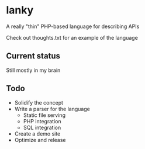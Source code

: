 # lanky
A really "thin" PHP-based language for describing APIs

Check out thoughts.txt for an example of the language

## Current status
Still mostly in my brain

## Todo
  * Solidify the concept
  * Write a parser for the language
    * Static file serving 
    * PHP integration
    * SQL integration
  * Create a demo site
  * Optimize and release
